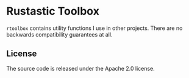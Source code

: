 # Rustastic Toolbox

`rtoolbox` contains utility functions I use in other projects. There are no backwards compatibility guarantees at all.

## License

The source code is released under the Apache 2.0 license.
